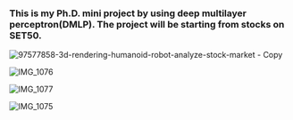 ### This is my Ph.D. mini project by using deep multilayer perceptron(DMLP). The project will be starting from stocks on SET50.

![97577858-3d-rendering-humanoid-robot-analyze-stock-market - Copy](https://user-images.githubusercontent.com/90493072/149369666-ef11148d-1ef5-45d4-b4d0-9a95c1e63d13.jpg)


![IMG_1076](https://user-images.githubusercontent.com/90493072/149494212-9e39a4c5-aff6-4a79-bc40-5b98838cf608.jpg)


![IMG_1077](https://user-images.githubusercontent.com/90493072/149495479-cc5b0e20-a0c6-4341-a8d4-05153dab1aec.jpg)


![IMG_1075](https://user-images.githubusercontent.com/90493072/149503312-ff387680-d002-486c-b198-2ac58d640c73.jpg)























